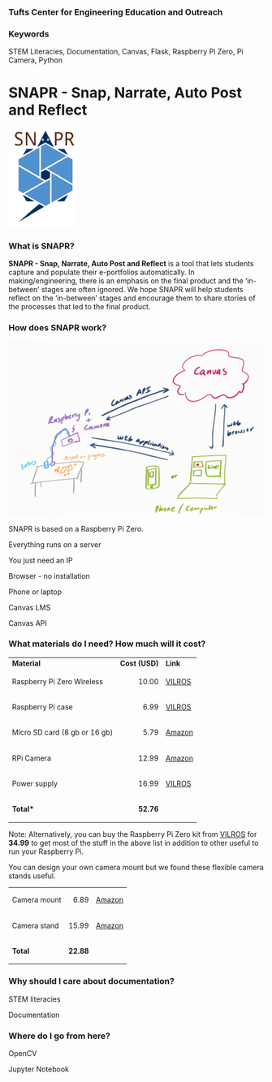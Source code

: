 
### Tufts Center for Engineering Education and Outreach


### Keywords

STEM Literacies, Documentation, Canvas, Flask, Raspberry Pi Zero, Pi Camera, Python


# SNAPR - Snap, Narrate, Auto Post and Reflect

![SNAPR logo](images/SNAPR-details0.png)

### What is SNAPR? 

**SNAPR - Snap, Narrate, Auto Post and Reflect** is a tool that lets students capture and populate their e-portfolios automatically. In making/engineering, there is an emphasis on the final product and the ‘in-between’ stages are often ignored. We hope SNAPR will help students reflect on the ‘in-between’ stages and encourage them to share stories of the processes that led to the final product. 


### How does SNAPR work?

![SNAPR how it works](images/SNAPR-details1.png)


SNAPR is based on a Raspberry Pi Zero. 

Everything runs on a server 

You just need an IP 

Browser - no installation 

Phone or laptop 

Canvas LMS 

Canvas API 


### What materials do I need? How much will it cost?


<table>
  <tr>
   <td><strong>Material</strong>
   </td>
   <td><strong>Cost (USD)</strong>
   </td>
   <td><strong>Link</strong>
   </td>
  </tr>
  <tr>
   <td>Raspberry Pi Zero Wireless
   </td>
   <td><p style="text-align: right">
10.00</p>

   </td>
   <td><a href="https://vilros.com/collections/raspberry-pi-boards/products/raspberry-pi-zero-w">VILROS</a>
   </td>
  </tr>
  <tr>
   <td>Raspberry Pi case
   </td>
   <td><p style="text-align: right">
6.99</p>

   </td>
   <td><a href="https://vilros.com/collections/raspberry-pi-accessories/products/raspberry-pi-zero-2-piece-snap-together-case">VILROS</a>
   </td>
  </tr>
  <tr>
   <td>Micro SD card (8 gb or 16 gb)
   </td>
   <td><p style="text-align: right">
5.79</p>

   </td>
   <td><a href="https://www.amazon.com/Sandisk-Ultra-Micro-UHS-I-Adapter/dp/B073K14CVB/ref=sr_1_2?keywords=micro+sd+card+sandisk+16gb&qid=1575729126&sr=8-2">Amazon</a>
   </td>
  </tr>
  <tr>
   <td>RPi Camera
   </td>
   <td><p style="text-align: right">
12.99</p>

   </td>
   <td><a href="https://www.amazon.com/Arducam-Megapixels-Sensor-OV5647-Raspberry/dp/B012V1HEP4/ref=sr_1_1_sspa?keywords=rpi+camera&qid=1575729200&sr=8-1-spons&psc=1&spLa=ZW5jcnlwdGVkUXVhbGlmaWVyPUFRQVpHWVBVNVJEMjYmZW5jcnlwdGVkSWQ9QTAyNDcwMzBCWFRPMlNTSzNHRDImZW5jcnlwdGVkQWRJZD1BMDM2NDgwMjJVRVhQNlNLRTY1R1Mmd2lkZ2V0TmFtZT1zcF9hdGYmYWN0aW9uPWNsaWNrUmVkaXJlY3QmZG9Ob3RMb2dDbGljaz10cnVl">Amazon</a>
   </td>
  </tr>
  <tr>
   <td>Power supply 
   </td>
   <td><p style="text-align: right">
16.99</p>

   </td>
   <td><a href="https://vilros.com/collections/raspberry-pi-accessories/products/vilros-usb-c-5v-3a-power-supply-with-switch-designed-for-pi-4">VILROS</a>
   </td>
  </tr>
  <tr>
   <td><strong>Total*</strong>
   </td>
   <td><p style="text-align: right">
<strong>52.76</strong></p>

   </td>
   <td>
   </td>
  </tr>
</table>


Note: Alternatively, you can buy the Raspberry Pi Zero kit from [VILROS](https://vilros.com/products/raspberry-pi-zero-w-complete-kit-black) for **34.99** to get most of the stuff in the above list in addition to other useful to run your Raspberry Pi. 

You can design your own camera mount but we found these flexible camera stands useful. 

<table>
  <tr>
   <td>Camera mount
   </td>
   <td><p style="text-align: right">
6.89</p>

   </td>
   <td><a href="https://www.amazon.com/AILUN-Rotatable-Adjustable-Compatible-Camcorder/dp/B072KNBV21/ref=sxin_0_ac_d_rm?ac_md=0-0-cGhvbmUgY2FtZXJhIG1vdW50-ac_d_rm&keywords=phone+camera+mount&pd_rd_i=B072KNBV21&pd_rd_r=0889507c-e14b-4d81-8cca-31ccc2cd01ff&pd_rd_w=AqQvK&pd_rd_wg=tRmff&pf_rd_p=e2f20af2-9651-42af-9a45-89425d5bae34&pf_rd_r=0367C05Y13CYQWH6K1BP&psc=1&qid=1575729424">Amazon</a>
   </td>
  </tr>
  <tr>
   <td>Camera stand
   </td>
   <td><p style="text-align: right">
15.99</p>

   </td>
   <td><a href="https://www.amazon.com/Inch-Webcam-Stand-Gooseneck-Pipishell/dp/B07ZH78VDM/ref=sr_1_22?keywords=flexible+gopro+mount&qid=1575729829&s=electronics&sr=1-22">Amazon</a>
   </td>
  </tr>
  <tr>
   <td><strong>Total</strong>
   </td>
   <td><p style="text-align: right">
<strong>22.88</strong></p>

   </td>
   <td>
   </td>
  </tr>
</table>


### Why should I care about documentation?

STEM literacies 

Documentation 


### Where do I go from here?

OpenCV 

Jupyter Notebook